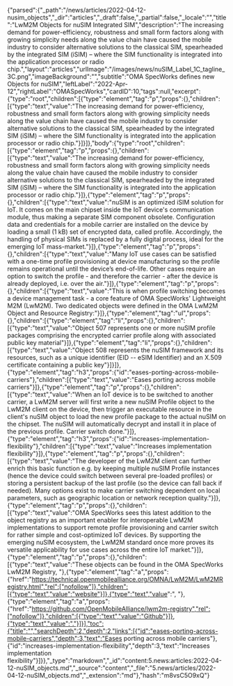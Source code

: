 {"parsed":{"_path":"/news/articles/2022-04-12-nusim_objects","_dir":"articles","_draft":false,"_partial":false,"_locale":"","title":"LwM2M Objects for nuSIM Integrated SIM","description":"The increasing demand for power-efficiency, robustness and small form factors along with growing simplicity needs along the value chain have caused the mobile industry to consider alternative solutions to the classical SIM, spearheaded by the integrated SIM (iSIM) – where the SIM functionality is integrated into the application processor or radio chip.","layout":"articles","urlImage":"/images/news/nuSIM_Label_1C_tagline_3C.png","imageBackground":"","subtitle":"OMA SpecWorks defines new Objects for nuSIM","leftLabel":"2022-Apr-12","rightLabel":"OMASpecWorks","cardID":10,"tags":null,"excerpt":{"type":"root","children":[{"type":"element","tag":"p","props":{},"children":[{"type":"text","value":"The increasing demand for power-efficiency, robustness and small form factors along with growing simplicity needs along the value chain have caused the mobile industry to consider alternative solutions to the classical SIM, spearheaded by the integrated SIM (iSIM) – where the SIM functionality is integrated into the application processor or radio chip."}]}]},"body":{"type":"root","children":[{"type":"element","tag":"p","props":{},"children":[{"type":"text","value":"The increasing demand for power-efficiency, robustness and small form factors along with growing simplicity needs along the value chain have caused the mobile industry to consider alternative solutions to the classical SIM, spearheaded by the integrated SIM (iSIM) – where the SIM functionality is integrated into the application processor or radio chip."}]},{"type":"element","tag":"p","props":{},"children":[{"type":"text","value":"nuSIM is an optimized iSIM solution for IoT. It comes on the main chipset inside the IoT device's communication module, thus making a separate SIM component obsolete. Configuration data and credentials for a mobile carrier are installed on the device by loading a small (1 kB) set of encrypted data, called profile. Accordingly, the handling of physical SIMs is replaced by a fully digital process, ideal for the emerging IoT mass-market."}]},{"type":"element","tag":"p","props":{},"children":[{"type":"text","value":"Many IoT use cases can be satisfied with a one-time profile provisioning at device manufacturing so the profile remains operational until the device’s end-of-life. Other cases require an option to switch the profile - and therefore the carrier - after the device is already deployed, i.e. over the air."}]},{"type":"element","tag":"p","props":{},"children":[{"type":"text","value":"This is when profile switching becomes a device management task - a core feature of OMA SpecWorks' Lightweight M2M (LwM2M). Two dedicated objects were defined in the OMA LwM2M Object and Resource Registry:"}]},{"type":"element","tag":"ul","props":{},"children":[{"type":"element","tag":"li","props":{},"children":[{"type":"text","value":"Object 507 represents one or more nuSIM profile packages comprising the encrypted carrier profile along with associated public key material"}]},{"type":"element","tag":"li","props":{},"children":[{"type":"text","value":"Object 508 represents the nuSIM framework and its resources, such as a unique identifier (EID -- eSIM Identifier) and an X.509 certificate containing a public key"}]}]},{"type":"element","tag":"h3","props":{"id":"eases-porting-across-mobile-carriers"},"children":[{"type":"text","value":"Eases porting across mobile carriers"}]},{"type":"element","tag":"p","props":{},"children":[{"type":"text","value":"When an IoT device is to be switched to another carrier, a LwM2M server will first write a new nuSIM Profile object to the LwM2M client on the device, then trigger an executable resource in the client's nuSIM object to load the new profile package to the actual nuSIM on the chipset. The nuSIM will automatically decrypt and install it in place of the previous profile. Carrier switch done."}]},{"type":"element","tag":"h3","props":{"id":"increases-implementation-flexibility"},"children":[{"type":"text","value":"Increases implementation flexibility"}]},{"type":"element","tag":"p","props":{},"children":[{"type":"text","value":"The developer of the LwM2M client can further enrich this basic function e.g. by keeping multiple nuSIM Profile instances (hence the device could switch between several pre-loaded profiles) or storing a persistent backup of the last profile (so the device can fall back if needed). Many options exist to make carrier switching dependent on local parameters, such as geographic location or network reception quality."}]},{"type":"element","tag":"p","props":{},"children":[{"type":"text","value":"OMA SpecWorks sees this latest addition to the object registry as an important enabler for interoperable LwM2M implementations to support remote profile provisioning and carrier switch for rather simple and cost-optimized IoT devices. By supporting the emerging nuSIM ecosystem, the LwM2M standard once more proves its versatile applicability for use cases across the entire IoT market."}]},{"type":"element","tag":"p","props":{},"children":[{"type":"text","value":"These objects can be found in the OMA SpecWorks LwM2M Registry, "},{"type":"element","tag":"a","props":{"href":"https://technical.openmobilealliance.org/OMNA/LwM2M/LwM2MRegistry.html","rel":["nofollow"]},"children":[{"type":"text","value":"website"}]},{"type":"text","value":", "},{"type":"element","tag":"a","props":{"href":"https://github.com/OpenMobileAlliance/lwm2m-registry","rel":["nofollow"]},"children":[{"type":"text","value":"Github"}]},{"type":"text","value":"."}]}],"toc":{"title":"","searchDepth":2,"depth":2,"links":[{"id":"eases-porting-across-mobile-carriers","depth":3,"text":"Eases porting across mobile carriers"},{"id":"increases-implementation-flexibility","depth":3,"text":"Increases implementation flexibility"}]}},"_type":"markdown","_id":"content:5.news:articles:2022-04-12-nuSIM_objects.md","_source":"content","_file":"5.news/articles/2022-04-12-nuSIM_objects.md","_extension":"md"},"hash":"m8vsC5O9xQ"}